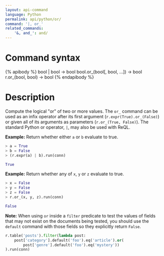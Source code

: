 ```yaml
---
layout: api-command
language: Python
permalink: api/python/or/
command: '|, or_'
related_commands:
    '&, and_': and/
---
```


# Command syntax #

{% apibody %}
bool | bool &rarr; bool
bool.or_(bool[, bool, ...]) &rarr; bool
r.or_(bool, bool) &rarr; bool
{% endapibody %}

# Description #

Compute the logical "or" of two or more values. The `or_` command can be used as an infix operator after its first argument (`r.expr(True).or_(False)`) or given all of its arguments as parameters (`r.or_(True, False)`). The standard Python or operator, `|`, may also be used with ReQL.

__Example:__ Return whether either `a` or `b` evaluate to true.

```py
> a = True
> b = False
> (r.expr(a) | b).run(conn)

True
```

__Example:__ Return whether any of `x`, `y` or `z` evaluate to true.

```py
> x = False
> y = False
> z = False
> r.or_(x, y, z).run(conn)

False
```

__Note:__ When using `or` inside a `filter` predicate to test the values of fields that may not exist on the documents being tested, you should use the `default` command with those fields so they explicitly return `False`.

```py
r.table('posts').filter(lambda post:
    post['category'].default('foo').eq('article').or(
        post['genre'].default('foo').eq('mystery'))
).run(conn)
```
